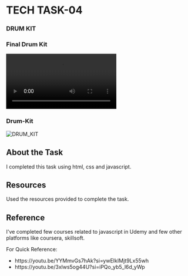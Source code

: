 <H1>TECH TASK-04</H1>
<h3>DRUM KIT</h3>

### Final Drum Kit

![Drum_Kit](Drum_Kit.mp4) 

### Drum-Kit

![DRUM_KIT](DRUM_KIT.png) 

<h2>About the Task</h2>
<p>I completed this task using html, css and javascript.</P>



<h2>Resources</h2>
<p>Used the resources provided to complete the task.</p>



<h2>Reference</h2>
<p>I've completed few courses related to javascript in Udemy and few other platforms like coursera, skillsoft.</p>
<p>For Quick Reference: </p>
<ul>
<li>https://youtu.be/YYMmvGs7hAk?si=ywEIkIMjt9Lx55wh</li>
<li>https://youtu.be/3xlws5og44U?si=iPQo_yb5_l6d_yWp</li>
</ul>
